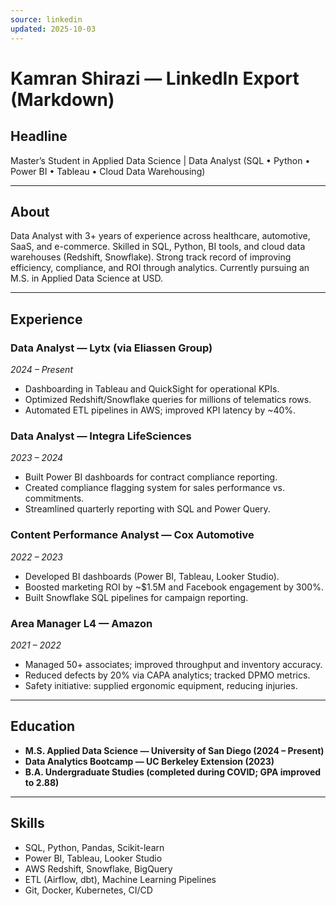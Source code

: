 ```yaml
---
source: linkedin
updated: 2025-10-03
---
```

# Kamran Shirazi — LinkedIn Export (Markdown)

## Headline
Master’s Student in Applied Data Science | Data Analyst (SQL • Python • Power BI • Tableau • Cloud Data Warehousing)

---

## About
Data Analyst with 3+ years of experience across healthcare, automotive, SaaS, and e-commerce. Skilled in SQL, Python, BI tools, and cloud data warehouses (Redshift, Snowflake). Strong track record of improving efficiency, compliance, and ROI through analytics. Currently pursuing an M.S. in Applied Data Science at USD.  

---

## Experience

### Data Analyst — Lytx (via Eliassen Group)  
*2024 – Present*  
- Dashboarding in Tableau and QuickSight for operational KPIs.  
- Optimized Redshift/Snowflake queries for millions of telematics rows.  
- Automated ETL pipelines in AWS; improved KPI latency by ~40%.  

### Data Analyst — Integra LifeSciences  
*2023 – 2024*  
- Built Power BI dashboards for contract compliance reporting.  
- Created compliance flagging system for sales performance vs. commitments.  
- Streamlined quarterly reporting with SQL and Power Query.  

### Content Performance Analyst — Cox Automotive  
*2022 – 2023*  
- Developed BI dashboards (Power BI, Tableau, Looker Studio).  
- Boosted marketing ROI by ~$1.5M and Facebook engagement by 300%.  
- Built Snowflake SQL pipelines for campaign reporting.  

### Area Manager L4 — Amazon  
*2021 – 2022*  
- Managed 50+ associates; improved throughput and inventory accuracy.  
- Reduced defects by 20% via CAPA analytics; tracked DPMO metrics.  
- Safety initiative: supplied ergonomic equipment, reducing injuries.  

---

## Education
- **M.S. Applied Data Science — University of San Diego (2024 – Present)**  
- **Data Analytics Bootcamp — UC Berkeley Extension (2023)**  
- **B.A. Undergraduate Studies (completed during COVID; GPA improved to 2.88)**  

---

## Skills
- SQL, Python, Pandas, Scikit-learn  
- Power BI, Tableau, Looker Studio  
- AWS Redshift, Snowflake, BigQuery  
- ETL (Airflow, dbt), Machine Learning Pipelines  
- Git, Docker, Kubernetes, CI/CD  

